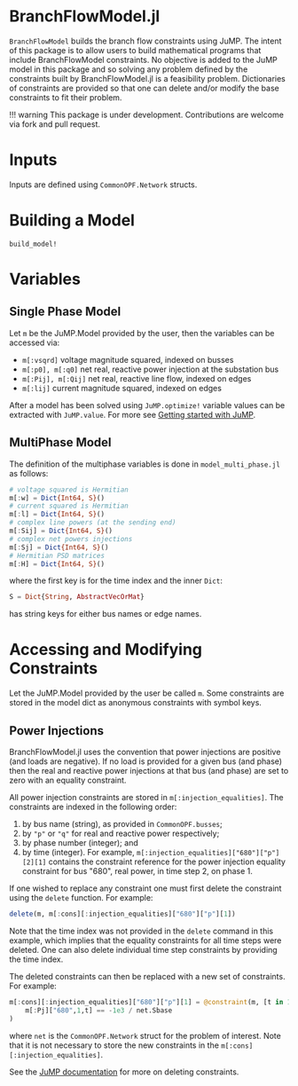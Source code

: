 # BranchFlowModel.jl

`BranchFlowModel` builds the branch flow constraints using JuMP. 
The intent of this package is to allow users to build mathematical programs that include BranchFlowModel constraints.
No objective is added to the JuMP model in this package and so solving any problem defined by the constraints built by BranchFlowModel.jl is a feasibility problem.
Dictionaries of constraints are provided so that one can delete and/or modify the base constraints to fit their problem.


!!! warning
    This package is under development. Contributions are welcome via fork and pull request.

# Inputs
Inputs are defined using `CommonOPF.Network` structs. 

# Building a Model
```@docs
build_model!
```

# Variables

## Single Phase Model
Let `m` be the JuMP.Model provided by the user, then the variables can be accessed via:
- `m[:vsqrd]` voltage magnitude squared, indexed on busses
- `m[:p0], m[:q0]` net real, reactive power injection at the substation bus
- `m[:Pij], m[:Qij]` net real, reactive line flow, indexed on edges
- `m[:lij]` current magnitude squared, indexed on edges

After a model has been solved using `JuMP.optimize!` variable values can be extracted with `JuMP.value`. For more see [Getting started with JuMP](https://jump.dev/JuMP.jl/stable/tutorials/getting_started/getting_started_with_JuMP/#Getting-started-with-JuMP).

## MultiPhase Model
The definition of the multiphase variables is done in `model_multi_phase.jl` as follows:
```julia
# voltage squared is Hermitian
m[:w] = Dict{Int64, S}()
# current squared is Hermitian
m[:l] = Dict{Int64, S}()
# complex line powers (at the sending end)
m[:Sij] = Dict{Int64, S}()
# complex net powers injections 
m[:Sj] = Dict{Int64, S}()
# Hermitian PSD matrices
m[:H] = Dict{Int64, S}()
```
where the first key is for the time index and the inner `Dict`:
```julia
S = Dict{String, AbstractVecOrMat}
```
has string keys for either bus names or edge names.

# Accessing and Modifying Constraints
Let the JuMP.Model provided by the user be called `m`. 
Some constraints are stored in the model dict as anonymous constraints with symbol keys.

## Power Injections
BranchFlowModel.jl uses the convention that power injections are positive (and loads are negative). If no load is provided for a given bus (and phase) then the real and reactive power injections at that bus (and phase) are set to zero with an equality constraint.

All power injection constraints are stored in `m[:injection_equalities]`. The constraints are indexed in the following order:
1. by bus name (string), as provided in `CommonOPF.busses`;
2. by `"p"` or `"q"` for real and reactive power respectively;
3. by phase number (integer); and
4. by time (integer).
For example, `m[:injection_equalities]["680"]["p"][2][1]` contains the constraint reference for the power injection equality constraint for bus "680", real power, in time step 2, on phase 1.

If one wished to replace any constraint one must first delete the constraint using the `delete` function. For example:
```julia
delete(m, m[:cons][:injection_equalities]["680"]["p"][1])
```
Note that the time index was not provided in the `delete` command in this example, which implies that the equality constraints for all time steps were deleted. One can also delete individual time step constraints by providing the time index.

The deleted constraints can then be replaced with a new set of constraints. For example:
```julia
m[:cons][:injection_equalities]["680"]["p"][1] = @constraint(m, [t in 1:net.Ntimesteps],
    m[:Pj]["680",1,t] == -1e3 / net.Sbase
)
```
where `net` is the `CommonOPF.Network` struct for the problem of interest. Note that it is not necessary to store the new constraints in the `m[:cons][:injection_equalities]`.

See the [JuMP documentation](https://jump.dev/JuMP.jl/stable/manual/constraints/#Delete-a-constraint) for more on deleting constraints.
